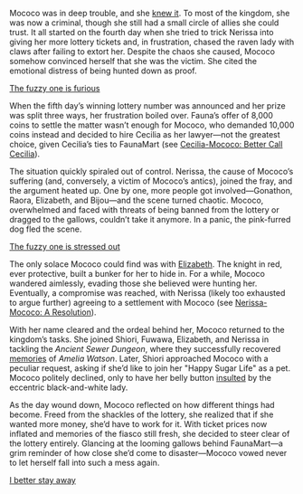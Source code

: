 Mococo was in deep trouble, and she [knew it](https://www.youtube.com/live/wINOVotsvPY?feature=shared&t=332). To most of the kingdom, she was now a criminal, though she still had a small circle of allies she could trust. It all started on the fourth day when she tried to trick Nerissa into giving her more lottery tickets and, in frustration, chased the raven lady with claws after failing to extort her. Despite the chaos she caused, Mococo somehow convinced herself that she was the victim. She cited the emotional distress of being hunted down as proof.

[The fuzzy one is furious](#embed:https://www.youtube.com/embed/wINOVotsvPY?si=L90uk7TJtyW8XYLY&start=447)

When the fifth day’s winning lottery number was announced and her prize was split three ways, her frustration boiled over. Fauna’s offer of 8,000 coins to settle the matter wasn’t enough for Mococo, who demanded 10,000 coins instead and decided to hire Cecilia as her lawyer—not the greatest choice, given Cecilia’s ties to FaunaMart (see [Cecilia-Mococo: Better Call Cecilia](#edge:mococo-cecilia)).

The situation quickly spiraled out of control. Nerissa, the cause of Mococo’s suffering (and, conversely, a victim of Mococo’s antics), joined the fray, and the argument heated up. One by one, more people got involved—Gonathon, Raora, Elizabeth, and Bijou—and the scene turned chaotic. Mococo, overwhelmed and faced with threats of being banned from the lottery or dragged to the gallows, couldn’t take it anymore. In a panic, the pink-furred dog fled the scene.

[The fuzzy one is stressed out](#embed:https://www.youtube.com/embed/wINOVotsvPY?si=iz0DZqwF_-qmqcU7&start=1604)

The only solace Mococo could find was with [Elizabeth](https://www.youtube.com/live/wINOVotsvPY?feature=shared&t=1817). The knight in red, ever protective, built a bunker for her to hide in. For a while, Mococo wandered aimlessly, evading those she believed were hunting her. Eventually, a compromise was reached, with Nerissa (likely too exhausted to argue further) agreeing to a settlement with Mococo (see [Nerissa-Mococo: A Resolution](#edge:mococo-nerissa)).

With her name cleared and the ordeal behind her, Mococo returned to the kingdom’s tasks. She joined Shiori, Fuwawa, Elizabeth, and Nerissa in tackling the *Ancient Sewer Dungeon*, where they successfully recovered [memories](https://www.youtube.com/live/wINOVotsvPY?feature=shared&t=5922) of *Amelia Watson*. Later, Shiori approached Mococo with a peculiar request, asking if she’d like to join her "Happy Sugar Life" as a pet. Mococo politely declined, only to have her belly button [insulted](https://www.youtube.com/live/wINOVotsvPY?feature=shared&t=8600) by the eccentric black-and-white lady.

As the day wound down, Mococo reflected on how different things had become. Freed from the shackles of the lottery, she realized that if she wanted more money, she’d have to work for it. With ticket prices now inflated and memories of the fiasco still fresh, she decided to steer clear of the lottery entirely. Glancing at the looming gallows behind FaunaMart—a grim reminder of how close she’d come to disaster—Mococo vowed never to let herself fall into such a mess again.

[I better stay away](#embed:https://www.youtube.com/live/wINOVotsvPY?feature=shared&t=10971)

